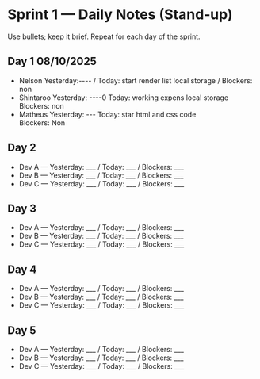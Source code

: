# Sprint 1 — Daily Notes (Stand‑up)

Use bullets; keep it brief. Repeat for each day of the sprint.

## Day 1 08/10/2025
- Nelson
    Yesterday:---- /
    Today: start render list local storage / 
    Blockers: non
- Shintaroo 
    Yesterday: ----0 
    Today: working expens local storage  
    Blockers: non
- Matheus 
    Yesterday: --- 
    Today: star html and css code  
    Blockers: Non

## Day 2
- Dev A — Yesterday: ___ / Today: ___ / Blockers: ___
- Dev B — Yesterday: ___ / Today: ___ / Blockers: ___
- Dev C — Yesterday: ___ / Today: ___ / Blockers: ___

## Day 3
- Dev A — Yesterday: ___ / Today: ___ / Blockers: ___
- Dev B — Yesterday: ___ / Today: ___ / Blockers: ___
- Dev C — Yesterday: ___ / Today: ___ / Blockers: ___

## Day 4
- Dev A — Yesterday: ___ / Today: ___ / Blockers: ___
- Dev B — Yesterday: ___ / Today: ___ / Blockers: ___
- Dev C — Yesterday: ___ / Today: ___ / Blockers: ___

## Day 5
- Dev A — Yesterday: ___ / Today: ___ / Blockers: ___
- Dev B — Yesterday: ___ / Today: ___ / Blockers: ___
- Dev C — Yesterday: ___ / Today: ___ / Blockers: ___
